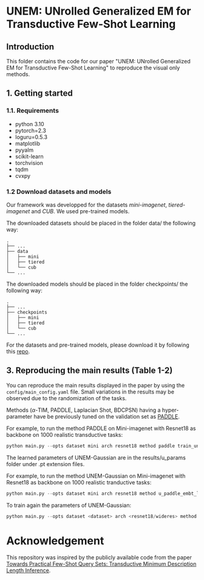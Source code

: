 # UNEM: UNrolled Generalized EM for Transductive Few-Shot Learning


##  Introduction
This folder contains the code for our paper "UNEM: UNrolled Generalized EM for Transductive Few-Shot Learning" to reproduce the visual only methods.


## 1. Getting started

### 1.1. Requirements

- python 3.10
- pytorch=2.3
- loguru=0.5.3
- matplotlib
- pyyalm
- scikit-learn
- torchvision
- tqdm
- cvxpy

### 1.2 Download datasets and models
Our framework was developped for the datasets _mini-imagenet_, _tiered-imagenet_ and _CUB_. We used pre-trained models. 

The downloaded datasets should be placed in the folder data/ the following way:

    .
    ├── ...
    ├── data                    
    │   ├── mini       
    │   ├── tiered        
    │   └── cub               
    └── ...

The downloaded models should be placed in the folder checkpoints/ the following way:

    .
    ├── ...
    ├── checkpoints                    
    │   ├── mini          
    │   ├── tiered        
    │   └── cub               
    └── ...


For the datasets and pre-trained models, please download it by following this [repo](https://github.com/imtiazziko/LaplacianShot).



## 3. Reproducing the main results (Table 1-2)

You can reproduce the main results displayed in the paper by using the ```config/main_config.yaml``` file. Small variations in the results may be observed due to the randomization of the tasks.


Methods ($\alpha$-TIM, PADDLE, Laplacian Shot, BDCPSN) having a hyper-parameter have be previously tuned on the validation set as [PADDLE](https://github.com/SegoleneMartin/PADDLE).

For example, to run the method PADDLE on Mini-imagenet with Resnet18 as backbone on 1000 realistic transductive tasks: 
```python
python main.py --opts dataset mini arch resnet18 method paddle train_unrolling False
```

The learned parameters of UNEM-Gaussian are in the results/u_params folder under .pt extension files.

For example, to run the method UNEM-Gaussian on Mini-imagenet with Resnet18 as backbone on 1000 realistic tranductive tasks: 
```python
python main.py --opts dataset mini arch resnet18 method u_paddle_embt_l train_unrolling  False
```

To train again the parameters of UNEM-Gaussian:
```python
python main.py --opts dataset <dataset> arch <resnet18/wideres> method u_paddle_embt_l u_train True train_unrolling True train_method U_PADDLE_EMBT_L
```

# Acknowledgement
This repository was inspired by the publicly available code from the paper [Towards Practical Few-Shot Query Sets: Transductive Minimum Description Length Inference](https://github.com/SegoleneMartin/PADDLE).
